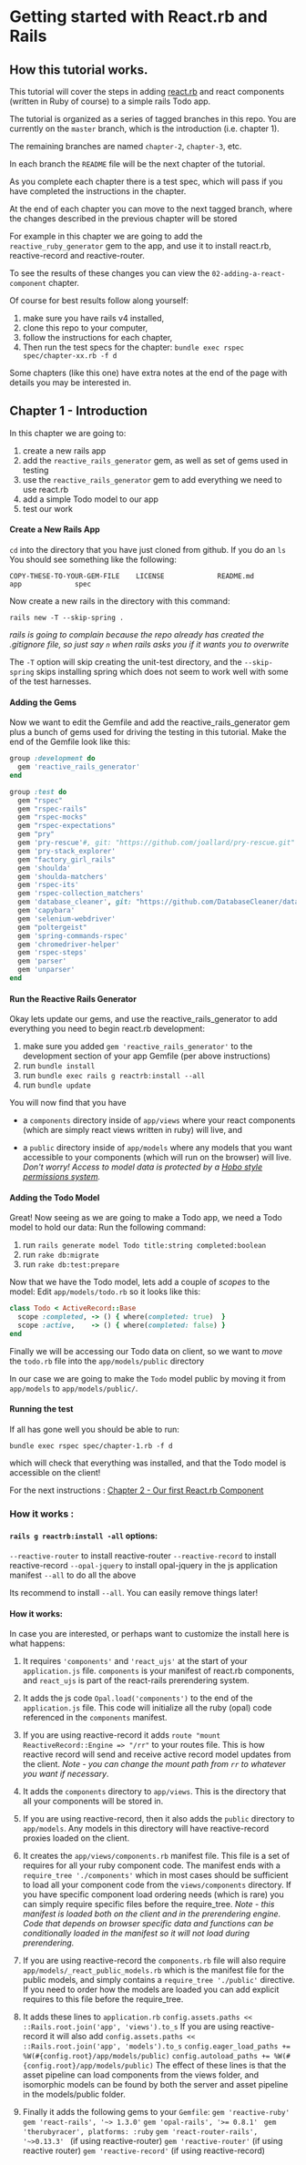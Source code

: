 # Getting started with React.rb and Rails

## How this tutorial works.

This tutorial will cover the steps in adding [react.rb](http://reactrb.org) and react components (written in Ruby of course) to a simple rails Todo app.

The tutorial is organized as a series of tagged branches in this repo.  You are currently on the `master` branch, which is the introduction (i.e. chapter 1).

The remaining branches are named `chapter-2`, `chapter-3`, etc.

In each branch the `README` file will be the next chapter of the tutorial.

As you complete each chapter there is a test spec, which will pass if you have completed the instructions in the chapter.

At the end of each chapter you can move to the next tagged branch, where the changes described in the previous chapter will be stored

For example in this chapter we are going to add the `reactive_ruby_generator` gem to the app, and use it to install react.rb, reactive-record and reactive-router.

To see the results of these changes you can view the `02-adding-a-react-component` chapter.

Of course for best results follow along yourself:

1. make sure you have rails v4 installed,
2. clone this repo to your computer,
3. follow the instructions for each chapter,
4. Then run the test specs for the chapter: `bundle exec rspec spec/chapter-xx.rb -f d`

Some chapters (like this one) have extra notes at the end of the page with details you may be interested in.

## Chapter 1 - Introduction

In this chapter we are going to:

1. create a new rails app
2. add the `reactive_rails_generator` gem, as well as set of gems used in testing
3. use the `reactive_rails_generator` gem to add everything we need to use react.rb
4. add a simple Todo model to our app
5. test our work

#### Create a New Rails App

`cd` into the directory that you have just cloned from github.  If you do an `ls` You should see something like the following:

`COPY-THESE-TO-YOUR-GEM-FILE	LICENSE				README.md			app				spec`

Now create a new rails in the directory with this command:

`rails new -T --skip-spring .`

*rails is going to complain because the repo already has created the .gitignore file, so just say `n` when rails asks you if it wants you to overwrite*

The `-T` option will skip creating the unit-test directory, and the `--skip-spring` skips installing spring which does not seem to work well
with some of the test harnesses.

#### Adding the Gems

Now we want to edit the Gemfile and add the reactive_rails_generator gem plus a bunch of gems used for driving the testing in this tutorial.  Make the end of the Gemfile look like this:

```ruby
group :development do
  gem 'reactive_rails_generator'
end

group :test do
  gem "rspec"
  gem "rspec-rails"
  gem "rspec-mocks"
  gem "rspec-expectations"
  gem "pry"
  gem 'pry-rescue'#, git: "https://github.com/joallard/pry-rescue.git"
  gem 'pry-stack_explorer'
  gem "factory_girl_rails"
  gem 'shoulda'
  gem 'shoulda-matchers'
  gem 'rspec-its'
  gem 'rspec-collection_matchers'
  gem 'database_cleaner', git: "https://github.com/DatabaseCleaner/database_cleaner.git"
  gem 'capybara'
  gem 'selenium-webdriver'
  gem "poltergeist"
  gem 'spring-commands-rspec'
  gem 'chromedriver-helper'
  gem 'rspec-steps'
  gem 'parser'
  gem 'unparser'
end
```

#### Run the Reactive Rails Generator

Okay lets update our gems, and use the reactive_rails_generator to add everything you need to begin react.rb development:

1. make sure you added `gem 'reactive_rails_generator'` to the development section of your app Gemfile (per above instructions)
2. run `bundle install`
3. run `bundle exec rails g reactrb:install --all`
4. run `bundle update`

You will now find that you have

* a `components` directory inside of `app/views` where your react components (which are simply react views written in ruby) will live, and

* a `public` directory inside of `app/models` where any models that you want accessible to your components (which will run on the browser) will live.
*Don't worry!  Access to model data is protected by a [Hobo style permissions system](http://hobocentral.net/manual/permissions).*

#### Adding the Todo Model

Great!  Now seeing as we are going to make a Todo app, we need a Todo model to hold our data:  Run the following command:

1. run `rails generate model Todo title:string completed:boolean`
2. run `rake db:migrate`
3. run `rake db:test:prepare`

Now that we have the Todo model, lets add a couple of *scopes* to the model:  Edit `app/models/todo.rb` so it looks like this:

```ruby
class Todo < ActiveRecord::Base
  scope :completed, -> () { where(completed: true)  }
  scope :active,    -> () { where(completed: false) }
end
```

Finally we will be accessing our Todo data on client, so we want to *move* the `todo.rb` file into the `app/models/public` directory

In our case we are going to make the `Todo` model public by moving it from  `app/models` to `app/models/public/`.

#### Running the test

If all has gone well you should be able to run:

`bundle exec rspec spec/chapter-1.rb -f d`

which will check that everything was installed, and that the Todo model is accessible on the client!

For the next instructions : [Chapter 2 - Our first React.rb Component](/README_CHAPTER_2.md)


### How it works :

#### `rails g reactrb:install -all` options:


`--reactive-router` to install reactive-router
`--reactive-record` to install reactive-record
`--opal-jquery` to install opal-jquery in the js application manifest
`--all` to do all the above

Its recommend to install `--all`.  You can easily remove things later!

#### How it works:

In case you are interested, or perhaps want to customize the install here is what happens:

1. It requires `'components'` and `'react_ujs'` at the start of your `application.js` file.  `components` is your manifest of react.rb components, and `react_ujs` is part of the react-rails prerendering system.

2. It adds the js code `Opal.load('components')` to the end of the `application.js` file.  This code will initialize all the ruby (opal) code referenced in the `components` manifest.

3. If you are using reactive-record it adds
`route "mount ReactiveRecord::Engine => "/rr"`
to your routes file.  This is how reactive record will send and receive active record model updates from the client.  *Note - you can change the mount path from `rr` to whatever you want if necessary*.

4. It adds the `components` directory to `app/views`.  This is the directory that all your components will be stored in.

5. If you are using reactive-record, then it also adds the `public` directory to `app/models`.  Any models in this directory will have reactive-record proxies loaded on the client.

6. It creates the `app/views/components.rb` manifest file.  This file is a set of requires for all your ruby component code.  The manifest ends with a `require_tree './components'`
which in most cases should be sufficient to load all your component code from the `views/components` directory.  If you have specific component load ordering needs (which is rare) you can simply require specific files before the require_tree.  *Note - this manifest is loaded both on the client and in the prerendering engine.  Code that depends on browser specific data and functions can be conditionally loaded in the manifest so it will not load during prerendering.*

7. If you are using reactive-record the `components.rb` file will also require `app/models/_react_public_models.rb` which is the manifest file for the public models, and simply contains a `require_tree './public'` directive. If you need to order how the models are loaded you can add explicit requires to this file before the require_tree.

9. It adds these lines to `application.rb`
`config.assets.paths << ::Rails.root.join('app', 'views').to_s`
If you are using reactive-record it will also add
`config.assets.paths << ::Rails.root.join('app', 'models').to_s`
`config.eager_load_paths += %W(#{config.root}/app/models/public)`
`config.autoload_paths += %W(#{config.root}/app/models/public)`
The effect of these lines is that the asset pipeline can load components from the views folder, and
isomorphic models can be found by both the server and asset pipeline in the models/public folder.

8. Finally it adds the following gems to your `Gemfile`:
  `gem 'reactive-ruby'`
  `gem 'react-rails', '~> 1.3.0'`
  `gem 'opal-rails', '>= 0.8.1' `
  `gem 'therubyracer', platforms: :ruby`
  `gem 'react-router-rails', '~>0.13.3' ` (if using reactive-router)
  `gem 'reactive-router'` (if using reactive router)
  `gem 'reactive-record'` (if using reactive-record)
